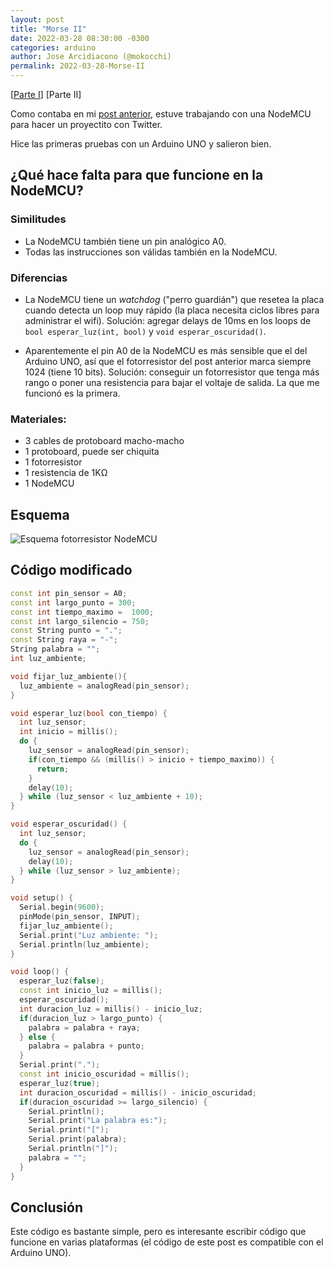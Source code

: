 ```yaml
---
layout: post
title: "Morse II"
date: 2022-03-28 08:30:00 -0300
categories: arduino
author: Jose Arcidiacono (@mokocchi)
permalink: 2022-03-28-Morse-II
---
```

[[Parte I](2022-03-28-Morse-I)] [Parte II]

Como contaba en mi [post anterior](2022-03-28-Morse-I), estuve trabajando con una NodeMCU para hacer un proyectito
con Twitter.

Hice las primeras pruebas con un Arduino UNO y salieron bien. 

## ¿Qué hace falta para que funcione en la NodeMCU?

### Similitudes
- La NodeMCU también tiene un pin analógico A0.
- Todas las instrucciones son válidas también en la NodeMCU.

### Diferencias
- La NodeMCU tiene un _watchdog_ ("perro guardián") que resetea la placa cuando detecta un loop muy rápido (la placa necesita ciclos libres para administrar el wifi). Solución: agregar delays de 10ms en los loops de `bool esperar_luz(int, bool)` y `void esperar_oscuridad()`.

- Aparentemente el pin A0 de la NodeMCU es más sensible que el del Arduino UNO, así que el fotorresistor del post anterior marca siempre 1024 (tiene 10 bits). Solución: conseguir un fotorresistor que tenga más rango o poner una resistencia para bajar el voltaje de salida. La que me funcionó es la primera.

### Materiales:

- 3 cables de protoboard macho-macho
- 1 protoboard, puede ser chiquita
- 1 fotorresistor
- 1 resistencia de 1KΩ
- 1 NodeMCU

## Esquema
![Esquema fotorresistor NodeMCU](https://mokocchi.github.io/assets/images/2022-03-28-Morse-II/Photoresistor-nodeMCU.png)

## Código modificado
```cpp
const int pin_sensor = A0;
const int largo_punto = 300;
const int tiempo_maximo =  1000;
const int largo_silencio = 750;
const String punto = ".";
const String raya = "-";
String palabra = "";
int luz_ambiente;

void fijar_luz_ambiente(){
  luz_ambiente = analogRead(pin_sensor);
}

void esperar_luz(bool con_tiempo) {
  int luz_sensor;
  int inicio = millis();
  do {
    luz_sensor = analogRead(pin_sensor);
    if(con_tiempo && (millis() > inicio + tiempo_maximo)) {
      return;
    }
    delay(10);
  } while (luz_sensor < luz_ambiente + 10);
}

void esperar_oscuridad() {
  int luz_sensor;
  do {
    luz_sensor = analogRead(pin_sensor);
    delay(10);
  } while (luz_sensor > luz_ambiente);
}

void setup() {
  Serial.begin(9600);
  pinMode(pin_sensor, INPUT);
  fijar_luz_ambiente();
  Serial.print("Luz ambiente: ");
  Serial.println(luz_ambiente);
}

void loop() {
  esperar_luz(false);  
  const int inicio_luz = millis();
  esperar_oscuridad();
  int duracion_luz = millis() - inicio_luz;
  if(duracion_luz > largo_punto) {
    palabra = palabra + raya;
  } else {
    palabra = palabra + punto;
  }
  Serial.print(".");
  const int inicio_oscuridad = millis();
  esperar_luz(true);
  int duracion_oscuridad = millis() - inicio_oscuridad;
  if(duracion_oscuridad >= largo_silencio) {
    Serial.println();
    Serial.print("La palabra es:");
    Serial.print("[");
    Serial.print(palabra);
    Serial.println("]");
    palabra = "";    
  }
}
```

## Conclusión
Este código es bastante simple, pero es interesante escribir código que funcione en varias plataformas (el código de este post es compatible con el Arduino UNO).